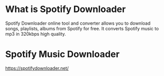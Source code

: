 # What is Spotify Downloader
Spotify Downloader online tool and converter allows you to download songs, playlists, albums from Spotify for free. It converts Spotify music to mp3 in 320kbps high quality.

# Spotify Music Downloader
https://spotifydownloader.net/
